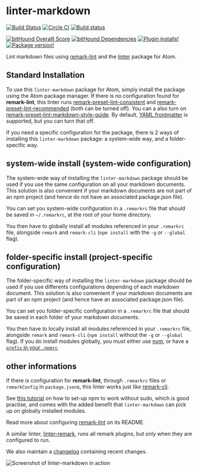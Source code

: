 # linter-markdown

[![Build Status](https://travis-ci.org/AtomLinter/linter-markdown.svg?branch=master)](https://travis-ci.org/AtomLinter/linter-markdown)
[![Circle CI](https://circleci.com/gh/AtomLinter/linter-markdown/tree/master.svg?style=shield)](https://circleci.com/gh/AtomLinter/linter-markdown/tree/master)
[![Build status](https://ci.appveyor.com/api/projects/status/owck145l404p4f7k/branch/master?svg=true)](https://ci.appveyor.com/project/SpainTrain/linter-markdown/branch/master)

[![bitHound Overalll Score](https://www.bithound.io/github/AtomLinter/linter-markdown/badges/score.svg)](https://www.bithound.io/github/AtomLinter/linter-markdown)
[![bitHound Dependencies](https://www.bithound.io/github/AtomLinter/linter-markdown/badges/dependencies.svg)](https://www.bithound.io/github/AtomLinter/linter-markdown/master/dependencies/npm)
[![Plugin installs!](https://img.shields.io/apm/dm/linter-markdown.svg)](https://atom.io/packages/linter-markdown)
[![Package version!](https://img.shields.io/apm/v/linter-markdown.svg?style=flat)](https://atom.io/packages/linter-markdown)

Lint markdown files using [remark-lint][remark-lint] and the
[linter][linter] package for Atom.

## Standard Installation

To use this `linter-markdown` package for Atom, simply install the package using the Atom package manager. If there is no configuration found for **remark-lint**, this linter runs [remark-preset-lint-consistent][consistent] and [remark-preset-lint-recommended][recommended] (both can be turned off). You can a also turn on [remark-preset-lint-markdown-style-guide][styleguide]. By default, [YAML frontmatter][yaml] is supported, but you can turn that off.

If you need a specific configuration for the package, there is 2 ways of installing this `linter-markdown` package: a system-wide way, and a folder-specific way.

## system-wide install (system-wide configuration)

The system-wide way of installing the `linter-markdown` package should be used if you use the same configuration on all your markdown documents. This solution is also convenient if your markdown documents are not part of an npm project (and hence do not have an associated package.json file).

You can set you system-wide configuration in a `.remarkrc` file that should be
saved in `~/.remarkrc`, at the root of your home directory.

You then have to globally install all modules referenced in your `.remarkrc` file, alongside `remark` and `remark-cli` (`npm install` with the `-g` or `--global` flag).

## folder-specific install (project-specific configuration)

The folder-specific way of installing the `linter-markdown` package should be used if you use differents configurations depending of each markdown document. This solution is also convenient if your markdown documents are part of an npm project (and hence have an associated package.json file).

You can set you folder-specific configuration in a `.remarkrc` file that should be saved in each folder of your markdown documents.

You then have to locally install all modules referenced in your `.remarkrc` file, alongside `remark` and `remark-cli` (`npm install` without the `-g` or `--global` flag). If you do install modules globally, you must either use [nvm][], or have a [`prefix` in your `.npmrc`][prefix].

## other informations

If there *is* configuration for **remark-lint**, through `.remarkrc` files or `remarkConfig` in `package.json`s, this linter works just like [remark-cli][cli].

See [this tutorial][set-up] on how to set-up npm to work without sudo, which is good practise, and comes with the added benefit that `linter-markdown` can pick up on globally installed modules.

Read more about configuring [remark-lint][configuration] on its README.

A similar linter, [linter-remark][], runs all remark plugins, but only when they are configured to run.

We also maintain a [changelog][changelog] containing recent changes.

![Screenshot of linter-markdown in action][screenshot]

[remark-lint]: https://github.com/wooorm/remark-lint
[changelog]: https://github.com/AtomLinter/linter-markdown/blob/master/CHANGELOG.md
[configuration]: https://github.com/wooorm/remark-lint#configuring-remark-lint
[linter]: https://atom.io/packages/linter
[screenshot]: https://raw.githubusercontent.com/AtomLinter/linter-markdown/master/assets/screenshot.png
[cli]: https://github.com/wooorm/remark/tree/master/packages/remark-cli
[yaml]: https://github.com/wooorm/remark-frontmatter
[consistent]: https://github.com/wooorm/remark-lint/tree/master/packages/remark-preset-lint-consistent
[recommended]: https://github.com/wooorm/remark-lint/tree/master/packages/remark-preset-lint-recommended
[styleguide]: https://github.com/wooorm/remark-lint/tree/master/packages/remark-preset-lint-markdown-style-guide
[linter-remark]: https://github.com/wooorm/linter-remark
[nvm]: https://github.com/creationix/nvm
[prefix]: https://docs.npmjs.com/misc/config#prefix
[set-up]: https://github.com/sindresorhus/guides/blob/master/npm-global-without-sudo.md
